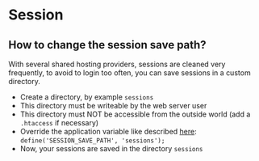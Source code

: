 Session
=======

How to change the session save path?
------------------------------------

With several shared hosting providers, sessions are cleaned very frequently, to avoid to login too often,
you can save sessions in a custom directory.

- Create a directory, by example `sessions`
- This directory must be writeable by the web server user
- This directory must NOT be accessible from the outside world (add a `.htaccess` if necessary)
- Override the application variable like described [here](config.markdown): `define('SESSION_SAVE_PATH', 'sessions');`
- Now, your sessions are saved in the directory `sessions`
